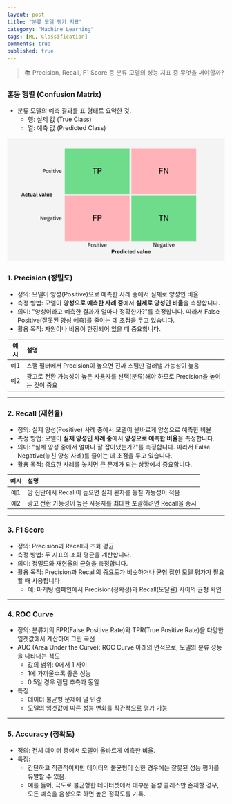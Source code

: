 ```yaml
---
layout: post
title: "분류 모델 평가 지표"
category: "Machine Learning" 
tags: [ML, Classification]
comments: true
published: true
---
```


> 📚 Precision, Recall, F1 Score 등 분류 모델의 성능 지표 중 무엇을 써야할까?

### 혼동 행렬 (Confusion Matrix)

- 분류 모델의 예측 결과를 표 형태로 요약한 것.
    - 행: 실제 값 (True Class)
    - 열: 예측 값 (Predicted Class)

![Confusion Matrix](/images/confusion_matrix.png)

### 1. Precision (정밀도)

- 정의: 모델이 양성(Positive)으로 예측한 사례 중에서 실제로 양성인 비율
- 측정 방법: 모델이 **양성으로 예측한 사례 중**에서 **실제로 양성인 비율**을 측정합니다.
- 의미: "양성이라고 예측한 결과가 얼마나 정확한가?"를 측정합니다. 따라서 False Positive(잘못된 양성 예측)를 줄이는 데 초점을 두고 있습니다.
- 활용 목적: 자원이나 비용이 한정되어 있을 때 중요합니다.

| 예시 | 설명 |
|:------:|:------|
| 예1 | 스팸 필터에서 Precision이 높으면 진짜 스팸만 걸러낼 가능성이 높음 |
| 예2 | 광고로 전환 가능성이 높은 사용자를 선택(분류)해야 하므로 Precision을 높이는 것이 중요 |

---

### 2. Recall (재현율)
- 정의: 실제 양성(Positive) 사례 중에서 모델이 올바르게 양성으로 예측한 비율
- 측정 방법: 모델이 **실제 양성인 사례 중**에서 **양성으로 예측한 비율**을 측정합니다.
- 의미: "실제 양성 중에서 얼마나 잘 잡아냈는가?"를 측정합니다. 따라서 False Negative(놓친 양성 사례)를 줄이는 데 초점을 두고 있습니다.
- 활용 목적: 중요한 사례를 놓치면 큰 문제가 되는 상황에서 중요합니다.

| 예시 | 설명 |
|:------:|:------|
| 예1 | 암 진단에서 Recall이 높으면 실제 환자를 놓칠 가능성이 적음 |
| 예2 | 광고 전환 가능성이 높은 사용자를 최대한 포괄하려면 Recall을 중시 |

---
### 3. F1 Score
- 정의: Precision과 Recall의 조화 평균
- 측정 방법: 두 지표의 조화 평균을 계산합니다.
- 의미: 정밀도와 재현율의 균형을 측정합니다.
- 활용 목적: Precision과 Recall의 중요도가 비슷하거나 균형 잡힌 모델 평가가 필요할 때 사용합니다
    - 예: 마케팅 캠페인에서 Precision(정확성)과 Recall(도달율) 사이의 균형 확인

---

### 4. ROC Curve
- 정의: 분류기의 FPR(False Positive Rate)와 TPR(True Positive Rate)을 다양한 임곗값에서 계산하여 그린 곡선
- AUC (Area Under the Curve): ROC Curve 아래의 면적으로, 모델의 분류 성능을 나타내는 척도
    - 값의 범위: 0에서 1 사이
    - 1에 가까울수록 좋은 성능
    - 0.5일 경우 랜덤 추측과 동일
- 특징
    - 데이터 불균형 문제에 덜 민감
    - 모델의 임곗값에 따른 성능 변화를 직관적으로 평가 가능

---

### 5. Accuracy (정확도)
- 정의: 전체 데이터 중에서 모델이 올바르게 예측한 비율.
- 특징:
    - 간단하고 직관적이지만 데이터의 불균형이 심한 경우에는 잘못된 성능 평가를 유발할 수 있음.
    - 예를 들어, 극도로 불균형한 데이터셋에서 대부분 음성 클래스만 존재할 경우, 모든 예측을 음성으로 하면 높은 정확도를 기록.


